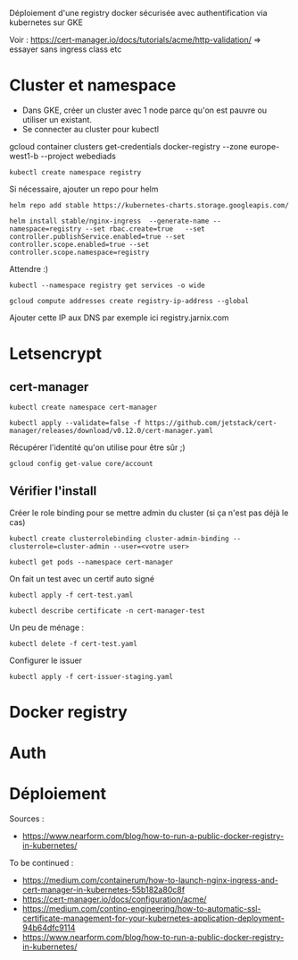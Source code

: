 Déploiement d'une registry docker sécurisée avec authentification via kubernetes sur GKE

Voir :
https://cert-manager.io/docs/tutorials/acme/http-validation/
=> essayer sans ingress class etc

# Cluster et namespace

- Dans GKE, créer un cluster avec 1 node parce qu'on est pauvre ou utiliser un existant.
- Se connecter au cluster pour kubectl


gcloud container clusters get-credentials docker-registry --zone europe-west1-b --project webediads


```
kubectl create namespace registry
```

Si nécessaire, ajouter un repo pour helm

```
helm repo add stable https://kubernetes-charts.storage.googleapis.com/
```

```
helm install stable/nginx-ingress  --generate-name --namespace=registry --set rbac.create=true   --set controller.publishService.enabled=true --set controller.scope.enabled=true --set controller.scope.namespace=registry
```

Attendre :)
```
kubectl --namespace registry get services -o wide
```

```
gcloud compute addresses create registry-ip-address --global
```

Ajouter cette IP aux DNS par exemple ici registry.jarnix.com

# Letsencrypt 
## cert-manager

```
kubectl create namespace cert-manager
```

```
kubectl apply --validate=false -f https://github.com/jetstack/cert-manager/releases/download/v0.12.0/cert-manager.yaml
```

Récupérer l'identité qu'on utilise pour être sûr ;)

```
gcloud config get-value core/account
```

## Vérifier l'install

Créer le role binding pour se mettre admin du cluster (si ça n'est pas déjà le cas)

```
kubectl create clusterrolebinding cluster-admin-binding --clusterrole=cluster-admin --user=<votre user>
```

```
kubectl get pods --namespace cert-manager
```

On fait un test avec un certif auto signé

```
kubectl apply -f cert-test.yaml
```

```
kubectl describe certificate -n cert-manager-test
```

Un peu de ménage :
```
kubectl delete -f cert-test.yaml
```

Configurer le issuer

```
kubectl apply -f cert-issuer-staging.yaml
```

<!--
Configurer le certificate pour le challenge http

```
kubectl apply -f cert-certificate-staging.yaml
```

Vérifier :

```
kubectl describe certificate registry-jarnix-com
```

Après quelques minutes, le certificat est disponible
-->

# Docker registry

# Auth

# Déploiement


Sources :
- https://www.nearform.com/blog/how-to-run-a-public-docker-registry-in-kubernetes/

To be continued :
- https://medium.com/containerum/how-to-launch-nginx-ingress-and-cert-manager-in-kubernetes-55b182a80c8f
- https://cert-manager.io/docs/configuration/acme/
- https://medium.com/contino-engineering/how-to-automatic-ssl-certificate-management-for-your-kubernetes-application-deployment-94b64dfc9114
- https://www.nearform.com/blog/how-to-run-a-public-docker-registry-in-kubernetes/ 
